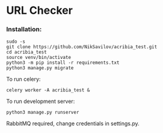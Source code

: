 # URL Checker

### Installation:

```
sudo -s
git clone https://github.com/NikSavilov/acribia_test.git
cd acribia_test
source venv/bin/activate
python3 -m pip install -r requirements.txt
python3 manage.py migrate
```

To run celery:
```
celery worker -A acribia_test &
```

To run development server:
```
python3 manage.py runserver
```

RabbitMQ required, change credentials in settings.py.
